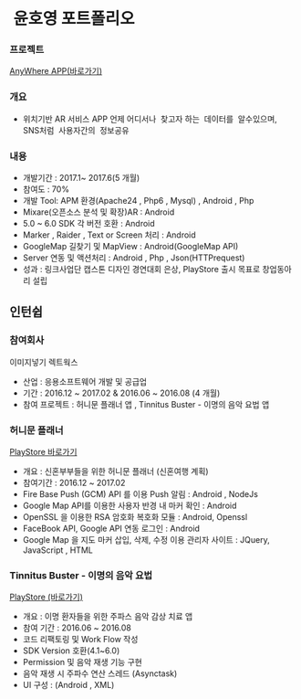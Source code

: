 #  윤호영 포트폴리오

### 프로젝트

[AnyWhere APP(바로가기)](https://github.com/HoYoungYoon/AnyWhere_AR)
### 개요
* 위치기반 AR 서비스 APP 언제 어디서나  찾고자 하는  데이터를  알수있으며,  
SNS처럼  사용자간의  정보공유
 
### 내용
* 개발기간 : 2017.1~ 2017.6(5 개월)
* 참여도 : 70% 
* 개발 Tool: APM 환경(Apache24 , Php6 , Mysql) , Android , Php 
* Mixare(오픈소스 분석 및 확장)AR : Android
* 5.0 ~ 6.0 SDK 각 버전 호환 : Android
* Marker , Raider , Text or Screen 처리 : Android
* GoogleMap 길찾기 및 MapView : Android(GoogleMap API)
* Server 연동 및 액션처리 : Android , Php , Json(HTTPrequest)
* 성과 : 링크사업단 캡스톤 디자인 경연대회 은상, PlayStore 출시 목표로 창업동아리 설립

 
 ## 인턴쉽
 
 ### 참여회사
 이미지넣기
 렉트웍스 
 
 * 산업 : 응용소프트웨어 개발 및 공급업
 * 기간 : 2016.12 ~ 2017.02 & 2016.06 ~ 2016.08 (4 개월)
 * 참여 프로젝트 :  허니문 플래너 앱 , Tinnitus Buster - 이명의 음악 요법 앱
 
 ### 허니문 플래너
 [PlayStore 바로가기](https://play.google.com/store/apps/details?id=com.hanaro.honeymoon&hl=ko)
 * 개요 : 신혼부부들을 위한 허니문 플래너 (신혼여행 계획)
 * 참여기간 : 2016.12 ~ 2017.02
 * Fire Base Push (GCM) API 를 이용 Push 알림 : Android , NodeJs
 * Google Map API를 이용한 사용자 반경 내 마커 확인 : Android 
 * OpenSSL 을 이용한 RSA 암호화 복호화 모듈 : Android, Openssl
 * FaceBook API, Google API 연동 로그인 : Android  
 * Google Map 을 지도 마커 삽입, 삭제, 수정 이용 관리자 사이트 : JQuery, JavaScript , HTML
  
 ### Tinnitus Buster - 이명의 음악 요법
 [PlayStore (바로가기)](https://play.google.com/store/apps/details?id=app.tinnitus.mobile.tinnitus&hl=ko)
 
 * 개요 : 이명 환자들을 위한 주파스 음악 감상 치료 앱
 * 참여 기간 : 2016.06 ~ 2016.08 
 * 코드 리팩토링 및 Work Flow 작성
 * SDK Version 호환(4.1~6.0)
 * Permission 및 음악 재생 기능 구현
 * 음악 재생 시 주파수 연산 스레드 (Asynctask)
 * UI 구성 : (Android , XML)
 
 

 
 
 
